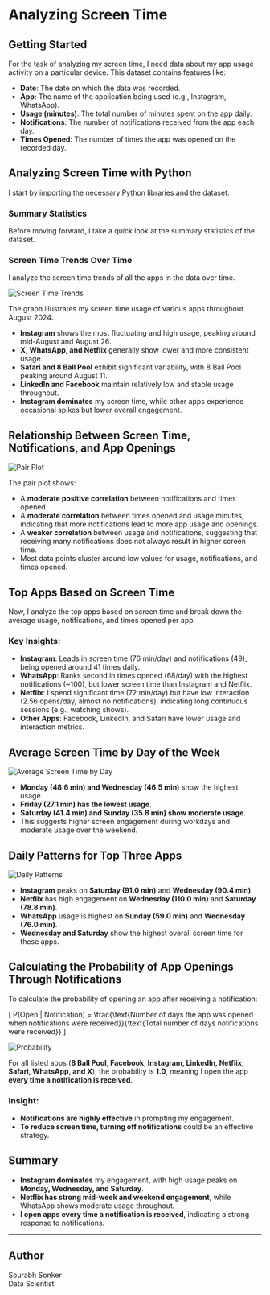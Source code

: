 # Analyzing Screen Time

## Getting Started
For the task of analyzing my screen time, I need data about my app usage activity on a particular device. This dataset contains features like:

- **Date**: The date on which the data was recorded.
- **App**: The name of the application being used (e.g., Instagram, WhatsApp).
- **Usage (minutes)**: The total number of minutes spent on the app daily.
- **Notifications**: The number of notifications received from the app each day.
- **Times Opened**: The number of times the app was opened on the recorded day.

## Analyzing Screen Time with Python
I start by importing the necessary Python libraries and the [dataset](https://statso.io/screen-time-case-study/).

### Summary Statistics
Before moving forward, I take a quick look at the summary statistics of the dataset.

### Screen Time Trends Over Time
I analyze the screen time trends of all the apps in the data over time.

![Screen Time Trends](https://github.com/Sourabh1710/Analyzing-Screen-Time-with-Python/blob/main/images/Screen%20Time%20Trends%20for%20Different%20Apps.png)

The graph illustrates my screen time usage of various apps throughout August 2024:
- **Instagram** shows the most fluctuating and high usage, peaking around mid-August and August 26.
- **X, WhatsApp, and Netflix** generally show lower and more consistent usage.
- **Safari and 8 Ball Pool** exhibit significant variability, with 8 Ball Pool peaking around August 11.
- **LinkedIn and Facebook** maintain relatively low and stable usage throughout.
- **Instagram dominates** my screen time, while other apps experience occasional spikes but lower overall engagement.

## Relationship Between Screen Time, Notifications, and App Openings

![Pair Plot](https://github.com/Sourabh1710/Analyzing-Screen-Time-with-Python/blob/main/images/Relationships%20between%20Screen%20Time%2C%20Notifications%2C%20and%20Times%20Opened.png)

The pair plot shows:
- A **moderate positive correlation** between notifications and times opened.
- A **moderate correlation** between times opened and usage minutes, indicating that more notifications lead to more app usage and openings.
- A **weaker correlation** between usage and notifications, suggesting that receiving many notifications does not always result in higher screen time.
- Most data points cluster around low values for usage, notifications, and times opened.

## Top Apps Based on Screen Time
Now, I analyze the top apps based on screen time and break down the average usage, notifications, and times opened per app.

### Key Insights:
- **Instagram**: Leads in screen time (76 min/day) and notifications (49), being opened around 41 times daily.
- **WhatsApp**: Ranks second in times opened (68/day) with the highest notifications (~100), but lower screen time than Instagram and Netflix.
- **Netflix**: I spend significant time (72 min/day) but have low interaction (2.56 opens/day, almost no notifications), indicating long continuous sessions (e.g., watching shows).
- **Other Apps**: Facebook, LinkedIn, and Safari have lower usage and interaction metrics.

## Average Screen Time by Day of the Week

![Average Screen Time by Day](https://github.com/Sourabh1710/Analyzing-Screen-Time-with-Python/blob/main/images/Average%20Screen%20Time%20Usage%20per%20Day%20of%20the%20Week.png)

- **Monday (48.6 min) and Wednesday (46.5 min)** show the highest usage.
- **Friday (27.1 min) has the lowest usage**.
- **Saturday (41.4 min) and Sunday (35.8 min) show moderate usage**.
- This suggests higher screen engagement during workdays and moderate usage over the weekend.

## Daily Patterns for Top Three Apps

![Daily Patterns](https://github.com/Sourabh1710/Analyzing-Screen-Time-with-Python/blob/main/images/Average%20Daily%20Usage%20for%20Instagram%2C%20Netflix%2C%20and%20WhatsApp.png)

- **Instagram** peaks on **Saturday (91.0 min)** and **Wednesday (90.4 min)**.
- **Netflix** has high engagement on **Wednesday (110.0 min)** and **Saturday (78.8 min)**.
- **WhatsApp** usage is highest on **Sunday (59.0 min)** and **Wednesday (76.0 min)**.
- **Wednesday and Saturday** show the highest overall screen time for these apps.

## Calculating the Probability of App Openings Through Notifications
To calculate the probability of opening an app after receiving a notification:

[ P(Open | Notification) = \frac{\text{Number of days the app was opened when notifications were received}}{\text{Total number of days notifications were received}} \]

![Probability](https://github.com/Sourabh1710/Analyzing-Screen-Time-with-Python/blob/main/images/Probability.png)

For all listed apps (**8 Ball Pool, Facebook, Instagram, LinkedIn, Netflix, Safari, WhatsApp, and X**), the probability is **1.0**, meaning I open the app **every time a notification is received**. 

### Insight:
- **Notifications are highly effective** in prompting my engagement.
- **To reduce screen time, turning off notifications** could be an effective strategy.

## Summary
- **Instagram dominates** my engagement, with high usage peaks on **Monday, Wednesday, and Saturday**.
- **Netflix has strong mid-week and weekend engagement**, while WhatsApp shows moderate usage throughout.
- **I open apps every time a notification is received**, indicating a strong response to notifications.

---

## Author
Sourabh Sonker <br>
Data Scientist
